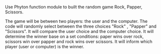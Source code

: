 Use Phyton function module to built the random game Rock, Papper, Scissors.

The game will be between two players: the user and the computer.
The code will randomly select between the three choices "Rock" , "Papper" and "Scissors".
It will compare the user choice and the computer choice.
It will determine the winner base on a set conditions: paper wins over rock, scissors win over papper and  rock wins over scissors.
It will inform which player (user or computer) is the winner.




